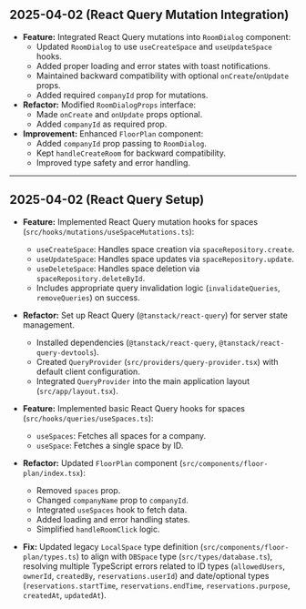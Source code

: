 ## 2025-04-02 (React Query Mutation Integration)

*   **Feature:** Integrated React Query mutations into `RoomDialog` component:
    *   Updated `RoomDialog` to use `useCreateSpace` and `useUpdateSpace` hooks.
    *   Added proper loading and error states with toast notifications.
    *   Maintained backward compatibility with optional `onCreate`/`onUpdate` props.
    *   Added required `companyId` prop for mutations.
*   **Refactor:** Modified `RoomDialogProps` interface:
    *   Made `onCreate` and `onUpdate` props optional.
    *   Added `companyId` as required prop.
*   **Improvement:** Enhanced `FloorPlan` component:
    *   Added `companyId` prop passing to `RoomDialog`.
    *   Kept `handleCreateRoom` for backward compatibility.
    *   Improved type safety and error handling.

---

## 2025-04-02 (React Query Setup)

*   **Feature:** Implemented React Query mutation hooks for spaces (`src/hooks/mutations/useSpaceMutations.ts`):
    *   `useCreateSpace`: Handles space creation via `spaceRepository.create`.
    *   `useUpdateSpace`: Handles space updates via `spaceRepository.update`.
    *   `useDeleteSpace`: Handles space deletion via `spaceRepository.deleteById`.
    *   Includes appropriate query invalidation logic (`invalidateQueries`, `removeQueries`) on success.

*   **Refactor:** Set up React Query (`@tanstack/react-query`) for server state management.
    *   Installed dependencies (`@tanstack/react-query`, `@tanstack/react-query-devtools`).
    *   Created `QueryProvider` (`src/providers/query-provider.tsx`) with default client configuration.
    *   Integrated `QueryProvider` into the main application layout (`src/app/layout.tsx`).

*   **Feature:** Implemented basic React Query hooks for spaces (`src/hooks/queries/useSpaces.ts`):
    *   `useSpaces`: Fetches all spaces for a company.
    *   `useSpace`: Fetches a single space by ID.

*   **Refactor:** Updated `FloorPlan` component (`src/components/floor-plan/index.tsx`):
    *   Removed `spaces` prop.
    *   Changed `companyName` prop to `companyId`.
    *   Integrated `useSpaces` hook to fetch data.
    *   Added loading and error handling states.
    *   Simplified `handleRoomClick` logic.

*   **Fix:** Updated legacy `LocalSpace` type definition (`src/components/floor-plan/types.ts`) to align with `DBSpace` type (`src/types/database.ts`), resolving multiple TypeScript errors related to ID types (`allowedUsers`, `ownerId`, `createdBy`, `reservations.userId`) and date/optional types (`reservations.startTime`, `reservations.endTime`, `reservations.purpose`, `createdAt`, `updatedAt`).

